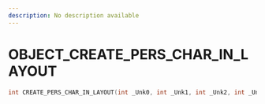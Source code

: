 ```yaml
---
description: No description available 
---
```


# OBJECT\_CREATE_PERS_CHAR_IN_LAYOUT

```cpp
int CREATE_PERS_CHAR_IN_LAYOUT(int _Unk0, int _Unk1, int _Unk2, int _Unk3, int _Unk4, int _Unk5, int _Unk6);
```